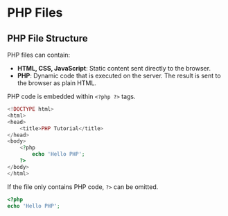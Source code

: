 # PHP Files

## PHP File Structure

PHP files can contain: 
- **HTML, CSS, JavaScript**: Static content sent directly to the browser.
- **PHP**: Dynamic code that is executed on the server. The result is sent to the browser as plain HTML.

PHP code is embedded within `<?php ?>` tags.
```php
<!DOCTYPE html>
<html>
<head>
    <title>PHP Tutorial</title>
</head>
<body>
    <?php
        echo 'Hello PHP';
    ?>
</body>
</html>
```

If the file only contains PHP code, `?>` can be omitted.
```php
<?php
echo 'Hello PHP';
```
